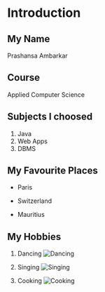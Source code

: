 # Introduction

## My Name
Prashansa Ambarkar

## Course
Applied Computer Science

## Subjects I choosed
1. Java 
2. Web Apps
3. DBMS

## My Favourite Places
* Paris

* Switzerland

* Mauritius

## My Hobbies
1. Dancing 
![Dancing](https://images.unsplash.com/photo-1519925610903-381054cc2a1c?ixlib=rb-1.2.1&ixid=eyJhcHBfaWQiOjEyMDd9&auto=format&fit=crop&w=1950&q=80)

2. Singing 
![Singing](https://mk0musicgrotto1kyale.kinstacdn.com/wp-content/uploads/2019/09/dark-silhouette-woman-about-to-sing.jpg)

3. Cooking
![Cooking](https://img.mobygeek.com/crop/1200x628/2020/02/23/indian-food-salinda-41c0.jpg)
